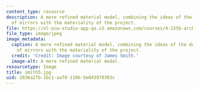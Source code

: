 ```yaml
---
content_type: resource
description: A more refined material model, combining the ideas of the detailed model
  of mirrors with the materiality of the project.
file: https://ol-ocw-studio-app-qa.s3.amazonaws.com/courses/4-155b-architectural-design-level-iii-a-student-center-for-mit-fall-2004/2836a27b1bc1aaf0110b5e043970383c_smith5.jpg
file_type: image/jpeg
image_metadata:
  caption: A more refined material model, combining the ideas of the detailed model
    of mirrors with the materiality of the project.
  credit: 'Credit: Image courtesy of James Smith.'
  image-alt: A more refined material model.
resourcetype: Image
title: smith5.jpg
uid: 2836a27b-1bc1-aaf0-110b-5e043970383c
---
```

